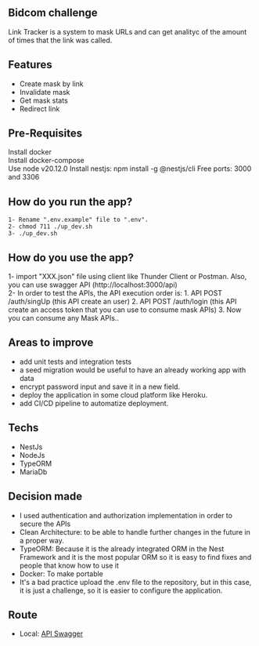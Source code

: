 ## Bidcom challenge
Link Tracker is a system to mask URLs and can get analityc of the amount of times that the link was called.

## Features
- Create mask by link
- Invalidate mask
- Get mask stats
- Redirect link

## Pre-Requisites  
Install docker  
Install docker-compose  
Use node v20.12.0
Install nestjs: npm install -g @nestjs/cli
Free ports: 3000 and 3306   

## How do you run the app?  
``` 
1- Rename ".env.example" file to ".env".  
2- chmod 711 ./up_dev.sh
3- ./up_dev.sh
```

## How do you use the app?  
1- import "XXX.json" file using client like Thunder Client or Postman. Also, you can use swagger API (http://localhost:3000/api)  
2- In order to test the APIs, the API execution order is:
    1. API POST /auth/singUp (this API create an user)
    2. API POST /auth/login (this API create an access token that you can use to consume mask APIs)
    3. Now you can consume any Mask APIs..

## Areas to improve
- add unit tests and integration tests 
- a seed migration would be useful to have an already working app with data
- encrypt password input and save it in a new field.
- deploy the application in some cloud platform like Heroku.
- add CI/CD pipeline to automatize deployment.

## Techs
- NestJs
- NodeJs
- TypeORM
- MariaDb

## Decision made
- I used authentication and authorization  implementation in order to secure the APIs
- Clean Architecture: to be able to handle further changes in the future in a proper way.
- TypeORM: Because it is the already integrated ORM in the Nest Framework and it is the most popular ORM so it is easy to find fixes and people that know how to use it
- Docker: To make portable
- It's a bad practice upload the .env file to the repository, but in this case, it is just a challenge, so it is easier to configure the application.  

## Route

- Local: [API Swagger](http://localhost:3000/api)